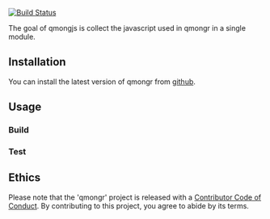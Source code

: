 [![Build Status](https://travis-ci.org/yte0/qmongjs.svg?branch=master)](https://travis-ci.org/yte0/qmongjs)


The goal of qmongjs is collect the javascript used in qmongr in a single module.

## Installation

You can install the latest version of qmongr from [github](https://github.com/mong/qmongjs).

## Usage


### Build

### Test


## Ethics
Please note that the 'qmongr' project is released with a
  [Contributor Code of Conduct](CODE_OF_CONDUCT.md).
  By contributing to this project, you agree to abide by its terms.